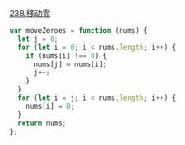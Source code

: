 [238.移动零](https://leetcode-cn.com/problems/move-zeroes/)

```js
var moveZeroes = function (nums) {
  let j = 0;
  for (let i = 0; i < nums.length; i++) {
    if (nums[i] !== 0) {
      nums[j] = nums[i];
      j++;
    }
  }
  for (let i = j; i < nums.length; i++) {
    nums[i] = 0;
  }
  return nums;
};
```
